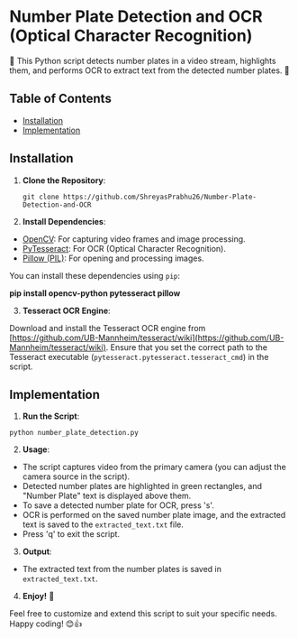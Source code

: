 # Number Plate Detection and OCR (Optical Character Recognition)

🚗 This Python script detects number plates in a video stream, highlights them, and performs OCR to extract text from the detected number plates. 🚗

## Table of Contents

- [Installation](#installation)
- [Implementation](#implementation)

## Installation

1. **Clone the Repository**:

       git clone https://github.com/ShreyasPrabhu26/Number-Plate-Detection-and-OCR

2. **Install Dependencies**:

  - [OpenCV](https://pypi.org/project/opencv-python/): For capturing video frames and image processing.
  - [PyTesseract](https://pypi.org/project/pytesseract/): For OCR (Optical Character Recognition).
  - [Pillow (PIL)](https://pypi.org/project/Pillow/): For opening and processing images.

You can install these dependencies using `pip`:

  **pip install opencv-python pytesseract pillow**

3. **Tesseract OCR Engine**:

  Download and install the Tesseract OCR engine from [https://github.com/UB-Mannheim/tesseract/wiki](https://github.com/UB-Mannheim/tesseract/wiki). Ensure that you set the correct path to the Tesseract executable (`pytesseract.pytesseract.tesseract_cmd`) in the script.

## Implementation

  1. **Run the Script**:

    python number_plate_detection.py

2. **Usage**:

  - The script captures video from the primary camera (you can adjust the camera source in the script).
  - Detected number plates are highlighted in green rectangles, and "Number Plate" text is displayed above them.
  - To save a detected number plate for OCR, press 's'.
  - OCR is performed on the saved number plate image, and the extracted text is saved to the `extracted_text.txt` file.
  - Press 'q' to exit the script.

3. **Output**:

  - The extracted text from the number plates is saved in `extracted_text.txt`.

4. **Enjoy!** 🚗

  Feel free to customize and extend this script to suit your specific needs. Happy coding! 😊👍

